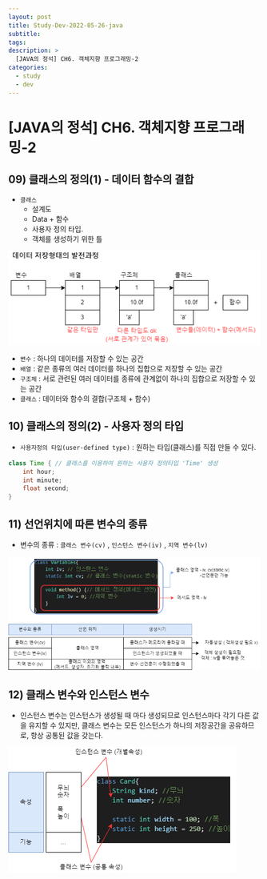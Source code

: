 ```yaml
---
layout: post
title: Study-Dev-2022-05-26-java
subtitle:
tags:
description: >
  [JAVA의 정석] CH6. 객체지향 프로그래밍-2
categories:
  - study
  - dev
---
```


# [JAVA의 정석] CH6. 객체지향 프로그래밍-2

## 09) 클래스의 정의(1) - 데이터 함수의 결합

- `클래스`
  - 설계도
  - Data + 함수
  - 사용자 정의 타입.
  - 객체를 생성하기 위한 틀

![](../../../assets/img/study/dev/2022-05-26/1.png)

- `변수` : 하나의 데이터를 저장할 수 있는 공간
- `배열` : 같은 종류의 여러 데이터를 하나의 집합으로 저장할 수 있는 공간
- `구조체` : 서로 관련된 여러 데이터를 종류에 관계없이 하나의 집합으로 저장할 수 있는 공간
- `클래스` : 데이터와 함수의 결합(구조체 + 함수)

## 10) 클래스의 정의(2) - 사용자 정의 타입

- `사용자정의 타입(user-defined type)` : 원하는 타입(클래스)를 직접 만들 수 있다.

```java
class Time { // 클래스를 이용하여 원하는 사용자 정의타입 'Time' 생성
	int hour;
	int minute;
	float second;
}
```

## 11) 선언위치에 따른 변수의 종류

- 변수의 종류 : `클래스 변수(cv)` , `인스턴스 변수(iv)` , `지역 변수(lv)`

![](../../../assets/img/study/dev/2022-05-26/2.png)

## 12) 클래스 변수와 인스턴스 변수

- 인스턴스 변수는 인스턴스가 생성될 때 마다 생성되므로 인스턴스마다 각기 다른 값을 유지할 수 있지만, 클래스 변수는 모든 인스턴스가 하나의 저장공간을 공유하므로, 항상 공통된 값을 갖는다.

![](../../../assets/img/study/dev/2022-05-26/3.png)